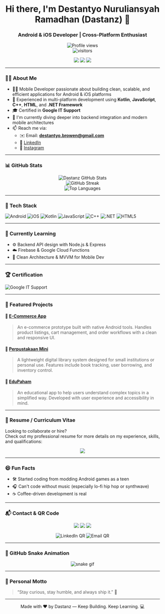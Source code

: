 <!-- Header -->
<h1 align="center">Hi there, I'm Destantyo Nuruliansyah Ramadhan (Dastanz) 👋</h1>
<h3 align="center">Android & iOS Developer | Cross-Platform Enthusiast</h3>

<p align="center">
  <img src="https://komarev.com/ghpvc/?username=Dastanzzzz&style=flat-square&color=blue" alt="Profile views"/>
  <br/>
  <img src="https://visitor-badge.glitch.me/badge?page_id=Dastanzzzz.Dastanzzzz&left_color=gray&right_color=blue" alt="visitors"/>
</p>

<p align="center">
  <img src="https://img.shields.io/badge/Android-Engineer-green?style=for-the-badge&logo=android" />
  <img src="https://img.shields.io/badge/iOS-Developer-blue?style=for-the-badge&logo=apple" />
  <img src="https://img.shields.io/badge/Backend-Learner-orange?style=for-the-badge&logo=serverless" />
</p>

---

### 👨‍💻 About Me

- 👨‍💻 Mobile Developer passionate about building clean, scalable, and efficient applications for Android & iOS platforms  
- 🚀 Experienced in multi-platform development using **Kotlin**, **JavaScript**, **C++**, **HTML**, and **.NET Framework**
- 🎓 Certified in **Google IT Support**
- 💬 I'm currently diving deeper into backend integration and modern mobile architectures
- 📫 Reach me via:
  - ✉️ Email: **destantyo.browen@gmail.com**
  - 💼 [LinkedIn](https://www.linkedin.com/in/destantyoramadhan/)
  - 📸 [Instagram](https://www.instagram.com/destantyo_browen/)

---

### 📊 GitHub Stats

<p align="center">
  <img src="https://github-readme-stats.vercel.app/api?username=Dastanzzzz&show_icons=true&theme=tokyonight" alt="Dastanz GitHub Stats"/>
  <br/>
  <img src="https://github-readme-streak-stats.herokuapp.com/?user=Dastanzzzz&theme=tokyonight" alt="GitHub Streak"/>
  <br/>
  <img src="https://github-readme-stats.vercel.app/api/top-langs/?username=Dastanzzzz&layout=compact&theme=tokyonight" alt="Top Languages"/>
</p>

---

### 🧰 Tech Stack

![Android](https://img.shields.io/badge/Android-3DDC84?style=flat-square&logo=android&logoColor=white)
![iOS](https://img.shields.io/badge/iOS-000000?style=flat-square&logo=apple&logoColor=white)
![Kotlin](https://img.shields.io/badge/Kotlin-0095D5?style=flat-square&logo=kotlin&logoColor=white)
![JavaScript](https://img.shields.io/badge/JavaScript-F7DF1E?style=flat-square&logo=javascript&logoColor=black)
![C++](https://img.shields.io/badge/C++-00599C?style=flat-square&logo=c%2B%2B&logoColor=white)
![.NET](https://img.shields.io/badge/.NET-512BD4?style=flat-square&logo=dotnet&logoColor=white)
![HTML5](https://img.shields.io/badge/HTML5-E34F26?style=flat-square&logo=html5&logoColor=white)

---

### 📖 Currently Learning

- ⚙️ Backend API design with Node.js & Express
- ☁️ Firebase & Google Cloud Functions
- 🧠 Clean Architecture & MVVM for Mobile Dev

---

### 🏆 Certification

![Google IT Support](https://img.shields.io/badge/Google%20IT%20Support-Certificate-4285F4?style=flat-square&logo=google&logoColor=white)

---

### 📌 Featured Projects

#### 🔹 [E-Commerce App](https://github.com/Dastanzzzz/E-ComeerceC-)
> An e-commerce prototype built with native Android tools. Handles product listings, cart management, and order workflows with a clean and responsive UI.

#### 🔹 [Perpustakaan Mini](https://github.com/Dastanzzzz/PerpustakaanMini)
> A lightweight digital library system designed for small institutions or personal use. Features include book tracking, user borrowing, and inventory control.

#### 🔹 [EduPaham](https://github.com/Dastanzzzz/edupaham)
> An educational app to help users understand complex topics in a simplified way. Developed with user experience and accessibility in mind.

---

### 📄 Resume / Curriculum Vitae

Looking to collaborate or hire?  
Check out my professional resume for more details on my experience, skills, and qualifications:

<p align="center">
  <a href="https://github.com/Dastanzzzz/CV-DESTANTYO" target="_blank">
    <img src="https://img.shields.io/badge/View%20My%20CV-GitHub-black?style=for-the-badge&logo=github&logoColor=white"/>
  </a>
</p>

---

### 😄 Fun Facts

- 🛠️ Started coding from modding Android games as a teen  
- 🎧 Can't code without music (especially lo-fi hip hop or synthwave)  
- ☕ Coffee-driven development is real

---

### 📬 Contact & QR Code

<p align="center">
  <a href="mailto:destantyo.browen@gmail.com"><img src="https://img.shields.io/badge/Email-D14836?style=for-the-badge&logo=gmail&logoColor=white"/></a>
  <a href="https://www.linkedin.com/in/destantyoramadhan/"><img src="https://img.shields.io/badge/LinkedIn-0077B5?style=for-the-badge&logo=linkedin&logoColor=white"/></a>
  <a href="https://www.instagram.com/destantyo_browen/"><img src="https://img.shields.io/badge/Instagram-E4405F?style=for-the-badge&logo=instagram&logoColor=white"/></a>
</p>

<p align="center">
  <img src="https://api.qrserver.com/v1/create-qr-code/?size=150x150&data=https://www.linkedin.com/in/destantyoramadhan/" alt="LinkedIn QR" title="Scan to Connect on LinkedIn">
  <img src="https://api.qrserver.com/v1/create-qr-code/?size=150x150&data=mailto:destantyo.browen@gmail.com" alt="Email QR" title="Scan to Email">
</p>

---

### 🐍 GitHub Snake Animation

<p align="center">
  <img src="https://raw.githubusercontent.com/Dastanzzzz/snk/output/github-contribution-grid-snake-ocean.svg" alt="snake gif" />
</p>

---

### 💬 Personal Motto

> “Stay curious, stay humble, and always ship it.” 🚀

---

<p align="center">Made with ❤️ by Dastanz — Keep Building. Keep Learning. 💻</p>
